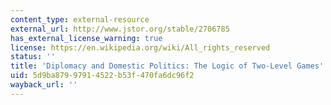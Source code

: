 ```yaml
---
content_type: external-resource
external_url: http://www.jstor.org/stable/2706785
has_external_license_warning: true
license: https://en.wikipedia.org/wiki/All_rights_reserved
status: ''
title: 'Diplomacy and Domestic Politics: The Logic of Two-Level Games'
uid: 5d9ba879-9791-4522-b53f-470fa6dc96f2
wayback_url: ''
---
```

